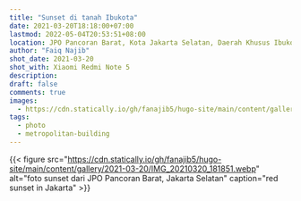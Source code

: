 ```yaml
---
title: "Sunset di tanah Ibukota"
date: 2021-03-20T18:18:00+07:00
lastmod: 2022-05-04T20:53:51+08:00
location: JPO Pancoran Barat, Kota Jakarta Selatan, Daerah Khusus Ibukota Jakarta
author: "Faiq Najib"
shot_date: 2021-03-20
shot_with: Xiaomi Redmi Note 5
description:
draft: false
comments: true
images:
  - https://cdn.statically.io/gh/fanajib5/hugo-site/main/content/gallery/2021-03-20/IMG_20210320_181851.webp
tags:
  - photo
  - metropolitan-building
---
```


{{< figure src="https://cdn.statically.io/gh/fanajib5/hugo-site/main/content/gallery/2021-03-20/IMG_20210320_181851.webp" alt="foto sunset dari JPO Pancoran Barat, Jakarta Selatan" caption="red sunset in Jakarta" >}}

